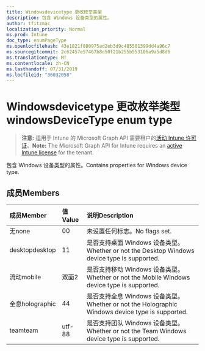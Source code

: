 ```yaml
---
title: Windowsdevicetype 更改枚举类型
description: 包含 Windows 设备类型的属性。
author: tfitzmac
localization_priority: Normal
ms.prod: Intune
doc_type: enumPageType
ms.openlocfilehash: 43e1821f880975ad2eb3d9c485501399dd4a96c7
ms.sourcegitcommit: 2c62457e57467b8d50f21b255b553106a9a5d8d6
ms.translationtype: MT
ms.contentlocale: zh-CN
ms.lasthandoff: 07/31/2019
ms.locfileid: "36032058"
---
```

# <a name="windowsdevicetype-enum-type"></a><span data-ttu-id="185ac-103">Windowsdevicetype 更改枚举类型</span><span class="sxs-lookup"><span data-stu-id="185ac-103">windowsDeviceType enum type</span></span>

> <span data-ttu-id="185ac-104">**注意:** 适用于 Intune 的 Microsoft Graph API 需要租户的[活动 Intune 许可证](https://go.microsoft.com/fwlink/?linkid=839381)。</span><span class="sxs-lookup"><span data-stu-id="185ac-104">**Note:** The Microsoft Graph API for Intune requires an [active Intune license](https://go.microsoft.com/fwlink/?linkid=839381) for the tenant.</span></span>

<span data-ttu-id="185ac-105">包含 Windows 设备类型的属性。</span><span class="sxs-lookup"><span data-stu-id="185ac-105">Contains properties for Windows device type.</span></span>

## <a name="members"></a><span data-ttu-id="185ac-106">成员</span><span class="sxs-lookup"><span data-stu-id="185ac-106">Members</span></span>
|<span data-ttu-id="185ac-107">成员</span><span class="sxs-lookup"><span data-stu-id="185ac-107">Member</span></span>|<span data-ttu-id="185ac-108">值</span><span class="sxs-lookup"><span data-stu-id="185ac-108">Value</span></span>|<span data-ttu-id="185ac-109">说明</span><span class="sxs-lookup"><span data-stu-id="185ac-109">Description</span></span>|
|:---|:---|:---|
|<span data-ttu-id="185ac-110">无</span><span class="sxs-lookup"><span data-stu-id="185ac-110">none</span></span>|<span data-ttu-id="185ac-111">0</span><span class="sxs-lookup"><span data-stu-id="185ac-111">0</span></span>|<span data-ttu-id="185ac-112">未设置任何标志。</span><span class="sxs-lookup"><span data-stu-id="185ac-112">No flags set.</span></span>|
|<span data-ttu-id="185ac-113">desktop</span><span class="sxs-lookup"><span data-stu-id="185ac-113">desktop</span></span>|<span data-ttu-id="185ac-114">1</span><span class="sxs-lookup"><span data-stu-id="185ac-114">1</span></span>|<span data-ttu-id="185ac-115">是否支持桌面 Windows 设备类型。</span><span class="sxs-lookup"><span data-stu-id="185ac-115">Whether or not the Desktop Windows device type is supported.</span></span>|
|<span data-ttu-id="185ac-116">流动</span><span class="sxs-lookup"><span data-stu-id="185ac-116">mobile</span></span>|<span data-ttu-id="185ac-117">双面</span><span class="sxs-lookup"><span data-stu-id="185ac-117">2</span></span>|<span data-ttu-id="185ac-118">是否支持移动 Windows 设备类型。</span><span class="sxs-lookup"><span data-stu-id="185ac-118">Whether or not the Mobile Windows device type is supported.</span></span>|
|<span data-ttu-id="185ac-119">全息</span><span class="sxs-lookup"><span data-stu-id="185ac-119">holographic</span></span>|<span data-ttu-id="185ac-120">4</span><span class="sxs-lookup"><span data-stu-id="185ac-120">4</span></span>|<span data-ttu-id="185ac-121">是否支持全息 Windows 设备类型。</span><span class="sxs-lookup"><span data-stu-id="185ac-121">Whether or not the Holographic Windows device type is supported.</span></span>|
|<span data-ttu-id="185ac-122">team</span><span class="sxs-lookup"><span data-stu-id="185ac-122">team</span></span>|<span data-ttu-id="185ac-123">utf-8</span><span class="sxs-lookup"><span data-stu-id="185ac-123">8</span></span>|<span data-ttu-id="185ac-124">是否支持团队 Windows 设备类型。</span><span class="sxs-lookup"><span data-stu-id="185ac-124">Whether or not the Team Windows device type is supported.</span></span>|



